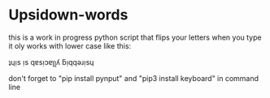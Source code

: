 # Upsidown-words

this is a work in progress python script that flips your letters when you type
it oly works with lower case like this:

ʇɥᴉs ᴉs qɐsᴉɔɐʅʅʎ ƃᴉqqǝɹᴉsɥ

don't forget to "pip install pynput"
and "pip3 install keyboard" in command line
